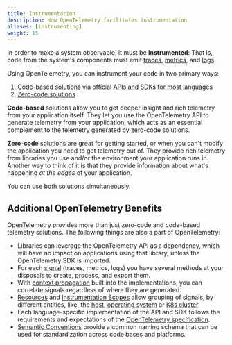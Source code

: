 ```yaml
---
title: Instrumentation
description: How OpenTelemetry facilitates instrumentation
aliases: [instrumenting]
weight: 15
---
```


In order to make a system observable, it must be **instrumented**: That is, code
from the system's components must emit [traces](/docs/concepts/signals/traces/),
[metrics](/docs/concepts/signals/metrics/), and
[logs](/docs/concepts/signals/logs/).

Using OpenTelemetry, you can instrument your code in two primary ways:

1. [Code-based solutions](/docs/concepts/instrumentation/code-based) via
   official [APIs and SDKs for most languages](/docs/languages/)
2. [Zero-code solutions](/docs/concepts/instrumentation/zero-code/)

**Code-based** solutions allow you to get deeper insight and rich telemetry from
your application itself. They let you use the OpenTelemetry API to generate
telemetry from your application, which acts as an essential complement to the
telemetry generated by zero-code solutions.

**Zero-code** solutions are great for getting started, or when you can't modify
the application you need to get telemetry out of. They provide rich telemetry
from libraries you use and/or the environment your application runs in. Another
way to think of it is that they provide information about what's happening _at
the edges_ of your application.

You can use both solutions simultaneously.

## Additional OpenTelemetry Benefits

OpenTelemetry provides more than just zero-code and code-based telemetry
solutions. The following things are also a part of OpenTelemetry:

- Libraries can leverage the OpenTelemetry API as a dependency, which will have
  no impact on applications using that library, unless the OpenTelemetry SDK is
  imported.
- For each [signal](/docs/concepts/signals) (traces, metrics, logs) you have
  several methods at your disposals to create, process, and export them.
- With [context propagation](/docs/concepts/context-propagation) built into the
  implementations, you can correlate signals regardless of where they are
  generated.
- [Resources](/docs/concepts/resources) and
  [Instrumentation Scopes](/docs/concepts/instrumentation-scope) allow grouping
  of signals, by different entities, like, the
  [host](/docs/specs/semconv/resource/host/),
  [operating system](/docs/specs/semconv/resource/os/) or
  [K8s cluster](/docs/specs/semconv/resource/k8s/#cluster)
- Each language-specific implementation of the API and SDK follows the
  requirements and expectations of the
  [OpenTelemetry specification](/docs/specs/otel/).
- [Semantic Conventions](/docs/concepts/semantic-conventions) provide a common
  naming schema that can be used for standardization across code bases and
  platforms.
